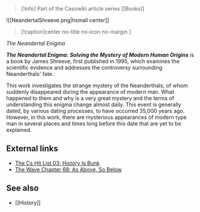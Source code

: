 > [!info] Part of the Casswiki article series [[Books]]

![[NeandertalShreeve.png|hsmall center]]
> [!caption|center no-title no-icon no-margin ]
> 
_The Neandertal Enigma_

_**The Neandertal Enigma: Solving the Mystery of Modern Human Origins**_ is a book by James Shreeve, first published in 1995, which examines the scientific evidence and addresses the controversy surrounding Neanderthals' fate.

This work investigates the strange mystery of the Neanderthals, of whom suddenly disappeared during the appearance of modern man. What happened to them and why is a very great mystery and the terms of understanding this enigma change almost daily. This event is generally dated, by various dating processes, to have occurred 35,000 years ago. However, in this work, there are mysterious appearances of modern type man in several places and times long before this date that are yet to be explained.

External links
--------------

*   [The Cs Hit List 03: History Is Bunk](http://cassiopaea.org/2011/12/04/the-cs-hit-list-03-history-is-bunk/)
*   [The Wave Chapter 68: As Above, So Below](http://cassiopaea.org/2012/03/24/the-wave-chapter-68-as-above-so-below/)

See also
--------

*   [[History]]